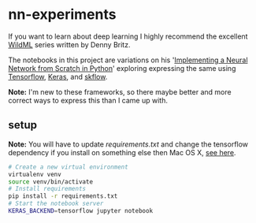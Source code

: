 # nn-experiments

If you want to learn about deep learning I highly recommend the excellent [WildML](http://www.wildml.com/) series written by Denny Britz.

The notebooks in this project are variations on his '[Implementing a Neural Network from Scratch in Python](http://www.wildml.com/2015/09/implementing-a-neural-network-from-scratch/)' exploring expressing the same using [Tensorflow](https://www.tensorflow.org/), [Keras](http://keras.io/), and [skflow](https://github.com/tensorflow/skflow).

**Note:** I'm new to these frameworks, so there maybe better and more correct ways to express this than I came up with.

## setup

**Note:** You will have to update *requirements.txt* and change the tensorflow dependency if you install on something else then Mac OS X, [see here](https://www.tensorflow.org/versions/r0.7/get_started/os_setup.html#pip-installation). 

```bash
# Create a new virtual environment
virtualenv venv
source venv/bin/activate
# Install requirements
pip install -r requirements.txt
# Start the notebook server
KERAS_BACKEND=tensorflow jupyter notebook
```
